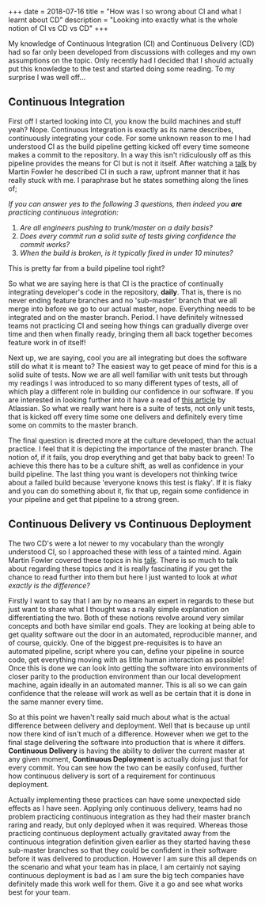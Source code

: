 +++
date = 2018-07-16
title = "How was I so wrong about CI and what I learnt about CD"
description = "Looking into exactly what is the whole notion of CI vs CD vs CD"
+++

My knowledge of Continuous Integration (CI) and Continuous Delivery (CD) had so
far only been developed from discussions with colleges and my own assumptions on
the topic. Only recently had I decided that I should actually put this knowledge
to the test and started doing some reading. To my surprise I was well off...

## Continuous Integration

First off I started looking into CI, you know the build machines and stuff yeah?
Nope. Continuous Integration is exactly as its name describes, continuously
integrating your code. For some unknown reason to me I had understood CI as the
build pipeline getting kicked off every time someone makes a commit to the
repository. In a way this isn't ridiculously off as this pipeline provides the
means for CI but is not it itself. After watching a [talk] by Martin Fowler he
described CI in such a raw, upfront manner that it has really stuck with me. I
paraphrase but he states something along the lines of;

*If you can answer yes to the following 3 questions, then indeed you **are**
practicing continuous integration:*

1. *Are all engineers pushing to trunk/master on a daily basis?*
1. *Does every commit run a solid suite of tests giving confidence the commit works?*
1. *When the build is broken, is it typically fixed in under 10 minutes?*

This is pretty far from a build pipeline tool right?

So what we are saying here is that CI is the practice of continually integrating
developer's code in the repository, **daily**. That is, there is no never ending
feature branches and no 'sub-master' branch that we all merge into before we go
to our actual master, nope. Everything needs to be integrated and on the master
branch. Period. I have definitely witnessed teams not practicing CI and seeing
how things can gradually diverge over time and then when finally ready, bringing
them all back together becomes feature work in of itself!

Next up, we are saying, cool you are all integrating but does the software still
do what it is meant to? The easiest way to get peace of mind for this is a solid
suite of tests. Now we are all well familiar with unit tests but through my
readings I was introduced to so many different types of tests, all of which play
a different role in building our confidence in our software. If you are
interested in looking further into it have a read of [this article] by
Atlassian. So what we really want here is a suite of tests, not only unit tests,
that is kicked off every time some one delivers and definitely every time some
on commits to the master branch.

The final question is directed more at the culture developed, than the actual
practice. I feel that it is depicting the importance of the master branch. The
notion of, if it fails, you drop everything and get that baby back to green! To
achieve this there has to be a culture shift, as well as confidence in your
build pipeline. The last thing you want is developers not thinking twice about a
failed build because 'everyone knows this test is flaky'. If it is flaky and you
can do something about it, fix that up, regain some confidence in your pipeline
and get that pipeline to a strong green.

[this article]: https://www.atlassian.com/continuous-delivery/different-types-of-software-testing

## Continuous Delivery vs Continuous Deployment

The two CD's were a lot newer to my vocabulary than the wrongly understood CI,
so I approached these with less of a tainted mind. Again Martin Fowler covered
these topics in his [talk]. There is so much to talk about regarding these
topics and it is really fascinating if you get the chance to read further into
them but here I just wanted to look at *what exactly is the difference?*

Firstly I want to say that I am by no means an expert in regards to these but
just want to share what I thought was a really simple explanation on
differentiating the two. Both of these notions revolve around very similar
concepts and both have similar end goals. They are looking at being able to
get quality software out the door in an automated, reproducible manner, and of
course, quickly. One of the biggest pre-requisites is to have an automated
pipeline, script where you can, define your pipeline in source code, get
everything moving with as little human interaction as possible! Once this is
done we can look into getting the software into environments of closer parity to
the production environment than our local development machine, again ideally in
an automated manner. This is all so we can gain confidence that the release will
work as well as be certain that it is done in the same manner every time.

So at this point we haven't really said much about what is the actual difference
between delivery and deployment. Well that is because up until now there kind of
isn't much of a difference. However when we get to the final stage delivering
the software into production that is where it differs. **Continuous Delivery**
is having the ability to deliver the current master at any given moment,
**Continuous Deployment** is actually doing just that for every commit. You can
see how the two can be easily confused, further how continuous delivery is sort
of a requirement for continuous deployment.

Actually implementing these practices can have some unexpected side effects as I
have seen. Applying only continuous delivery, teams had no problem practicing
continuous integration as they had their master branch raring and ready, but
only deployed when it was required. Whereas those practicing continuous
deployment actually gravitated away from the continuous integration definition
given earlier as they started having these sub-master branches so that they
could be confident in their software before it was delivered to production.
However I am sure this all depends on the scenario and what your team has in
place, I am certainly not saying continuous deployment is bad as I am sure the
big tech companies have definitely made this work well for them. Give it a go
and see what works best for your team.

[talk]: https://www.youtube.com/watch?v=aoMfbgF2D_4